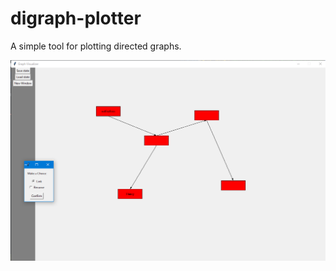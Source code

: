 # digraph-plotter
A simple tool for plotting directed graphs.

<img src="docs/view.png?raw=true" />
